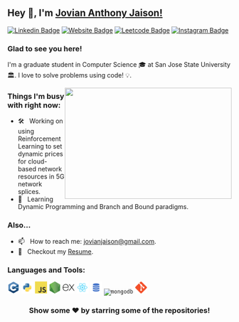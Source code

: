 ## Hey 👋, I'm [Jovian Anthony Jaison!](https://github.com/jovianjaison/)

[![Linkedin Badge](https://img.shields.io/badge/-LinkedIn-0e76a8?style=flat-square&logo=Linkedin&logoColor=white)](https://www.linkedin.com/in/jovianjaison/)
[![Website Badge](https://img.shields.io/badge/Website-3b5998?style=flat-square&logo=google-chrome&logoColor=white)]()
[![Leetcode Badge](https://img.shields.io/badge/-LeetCode-FFA116?style=flat-square&logo=LeetCode&logoColor=white)](https://leetcode.com/jovianjaison/)
[![Instagram Badge](https://img.shields.io/badge/-Instagram-e4405f?style=flat-square&logo=Instagram&logoColor=white)](https://www.instagram.com/jovian_jaison/)

### Glad to see you here!

I'm a graduate student in Computer Science 🎓 at San Jose State University 🏛. I love to solve problems using code! 💡. 

<img align="right" height="250" width="375" alt="" src="https://media.tenor.com/-UygBh3nnfEAAAAC/coding.gif" />

### Things I'm busy with right now:

- 🛠 &nbsp; Working on using Reinforcement Learning to set dynamic prices for cloud-based network resources in 5G network splices. 
- 🚀 &nbsp; Learning Dynamic Programming and Branch and Bound paradigms.

### Also...

- 📫 &nbsp; How to reach me: jovianjaison@gmail.com.
- 📝 &nbsp; Checkout my [Resume](https://drive.google.com/drive/u/0/folders/1GGMJAt1dXWlCWfeaUXLpgjY5De8o6JH3).

### Languages and Tools:

<code><img height="27" src="https://raw.githubusercontent.com/github/explore/80688e429a7d4ef2fca1e82350fe8e3517d3494d/topics/cpp/cpp.png" alt="cpp"></code>
<code><img height="27" src="https://raw.githubusercontent.com/github/explore/80688e429a7d4ef2fca1e82350fe8e3517d3494d/topics/python/python.png" alt="python"></code>
<code><img height="27" src="https://raw.githubusercontent.com/github/explore/80688e429a7d4ef2fca1e82350fe8e3517d3494d/topics/javascript/javascript.png" alt="javascript"></code>
<code><img height="27" src="https://raw.githubusercontent.com/github/explore/80688e429a7d4ef2fca1e82350fe8e3517d3494d/topics/nodejs/nodejs.png" alt="nodejs"></code>
<code><img height="27" src="https://raw.githubusercontent.com/devicons/devicon/master/icons/express/express-original.svg" alt="expressjs"></code>
<code><img height="27" src="https://raw.githubusercontent.com/github/explore/80688e429a7d4ef2fca1e82350fe8e3517d3494d/topics/react/react.png" alt="react"></code>
<code><img height="27" src="https://raw.githubusercontent.com/github/explore/80688e429a7d4ef2fca1e82350fe8e3517d3494d/topics/sql/sql.png" alt="sql"></code>
<code><img height="27" src="https://encrypted-tbn0.gstatic.com/images?q=tbn%3AANd9GcSTTzPAw-55ssm1Im594xYZ9eRQu2JylrkYLg&usqp=CAU" alt="mongodb"></code>
<code><img height="27" src="https://raw.githubusercontent.com/devicons/devicon/master/icons/git/git-original.svg" alt="git"></code>

<!--
<code><img height="25" src="https://raw.githubusercontent.com/github/explore/80688e429a7d4ef2fca1e82350fe8e3517d3494d/topics/sass/sass.png" alt="sass"></code>
-->



<div align="center">

### Show some ❤️ by starring some of the repositories!

</div>

<!--
References:
https://github.com/iampavangandhi/iampavangandhi/blob/master/TEMPLATE.md
-->
